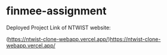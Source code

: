 # finmee-assignment


Deployed Project Link of NTWIST website:

(https://ntwist-clone-webapp.vercel.app/)https://ntwist-clone-webapp.vercel.app/
